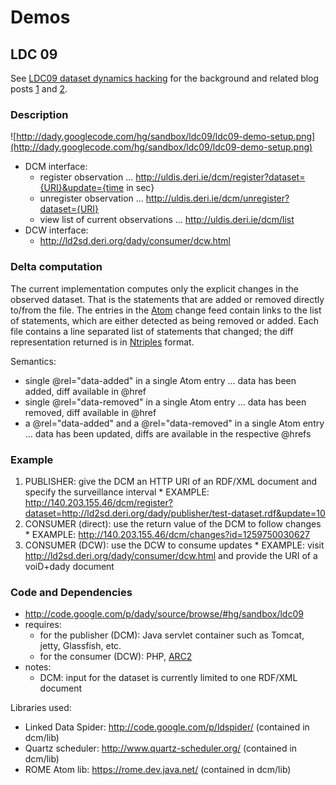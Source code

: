 # Demos #

## LDC 09 ##

See [LDC09 dataset dynamics hacking](http://www.linkeddatacamp.org/wiki/LinkedDataCampVienna2009/DatasetDynamics#Simple_Demo_.28by_LiDRC.29) for the background and related blog posts [1](http://webofdata.wordpress.com/2009/12/04/ldc09-dataset-dynamcis-screencast/) and [2](http://webofdata.wordpress.com/2009/12/02/ldc09-wrap-up/).


### Description ###

![http://dady.googlecode.com/hg/sandbox/ldc09/ldc09-demo-setup.png](http://dady.googlecode.com/hg/sandbox/ldc09/ldc09-demo-setup.png)


  * DCM interface:
    * register observation ... http://uldis.deri.ie/dcm/register?dataset={URI}&update={time in sec}
    * unregister observation ...  http://uldis.deri.ie/dcm/unregister?dataset={URI}
    * view list of current observations ... http://uldis.deri.ie/dcm/list
  * DCW interface:
    * http://ld2sd.deri.org/dady/consumer/dcw.html

### Delta computation ###
The current implementation computes only the explicit changes in the observed dataset.
That is the statements that are added or removed directly to/from the file.
The entries in the [Atom](http://tools.ietf.org/html/rfc4287) change feed contain links to the list of statements, which are either detected as being removed or added. Each file contains a line separated list of statements that changed; the diff representation returned is in [Ntriples](http://www.w3.org/2001/sw/RDFCore/ntriples/) format.

Semantics:
  * single @rel="data-added" in a single Atom entry ... data has been added, diff available in @href
  * single @rel="data-removed" in a single Atom entry ... data has been removed, diff available in @href
  * a @rel="data-added" and a @rel="data-removed" in a single Atom entry ... data has been updated, diffs are available in the respective @hrefs

### Example ###

  1. PUBLISHER: give the DCM an HTTP URI of an RDF/XML document and specify the surveillance interval
    * EXAMPLE: http://140.203.155.46/dcm/register?dataset=http://ld2sd.deri.org/dady/publisher/test-dataset.rdf&update=10
  1. CONSUMER (direct): use the return value of the DCM to follow changes
    * EXAMPLE: http://140.203.155.46/dcm/changes?id=1259750030627
  1. CONSUMER (DCW): use the DCW to consume updates
    * EXAMPLE: visit http://ld2sd.deri.org/dady/consumer/dcw.html and provide the URI of a voiD+dady document


### Code and Dependencies ###

  * http://code.google.com/p/dady/source/browse/#hg/sandbox/ldc09
  * requires:
    * for the publisher (DCM): Java servlet container such as Tomcat, jetty, Glassfish, etc.
    * for the consumer (DCW): PHP, [ARC2](http://arc.semsol.org/)
  * notes:
    * DCM: input for the dataset is currently limited to one RDF/XML document

Libraries used:

  * Linked Data Spider: http://code.google.com/p/ldspider/ (contained in dcm/lib)
  * Quartz scheduler: http://www.quartz-scheduler.org/ (contained in dcm/lib)
  * ROME Atom lib: https://rome.dev.java.net/ (contained in dcm/lib)